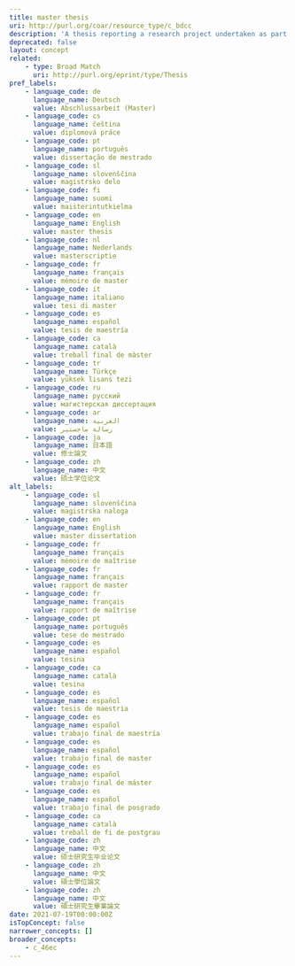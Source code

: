 ```yaml
---
title: master thesis
uri: http://purl.org/coar/resource_type/c_bdcc
description: 'A thesis reporting a research project undertaken as part of a graduate course of education leading to a master''s degree. [Source: http://purl.org/spar/fabio/MastersThesis]'
deprecated: false
layout: concept
related:
    - type: Broad Match
      uri: http://purl.org/eprint/type/Thesis
pref_labels:
    - language_code: de
      language_name: Deutsch
      value: Abschlussarbeit (Master)
    - language_code: cs
      language_name: čeština
      value: diplomová práce
    - language_code: pt
      language_name: português
      value: dissertação de mestrado
    - language_code: sl
      language_name: slovenščina
      value: magistrsko delo
    - language_code: fi
      language_name: suomi
      value: maisterintutkielma
    - language_code: en
      language_name: English
      value: master thesis
    - language_code: nl
      language_name: Nederlands
      value: masterscriptie
    - language_code: fr
      language_name: français
      value: mémoire de master
    - language_code: it
      language_name: italiano
      value: tesi di master
    - language_code: es
      language_name: español
      value: tesis de maestría
    - language_code: ca
      language_name: català
      value: treball final de màster
    - language_code: tr
      language_name: Türkçe
      value: yüksek lisans tezi
    - language_code: ru
      language_name: русский
      value: магистерская диссертация
    - language_code: ar
      language_name: العربية
      value: رسالة ماجستير
    - language_code: ja
      language_name: 日本語
      value: 修士論文
    - language_code: zh
      language_name: 中文
      value: 硕士学位论文
alt_labels:
    - language_code: sl
      language_name: slovenščina
      value: magistrska naloga
    - language_code: en
      language_name: English
      value: master dissertation
    - language_code: fr
      language_name: français
      value: mémoire de maîtrise
    - language_code: fr
      language_name: français
      value: rapport de master
    - language_code: fr
      language_name: français
      value: rapport de maîtrise
    - language_code: pt
      language_name: português
      value: tese de mestrado
    - language_code: es
      language_name: español
      value: tesina
    - language_code: ca
      language_name: català
      value: tesina
    - language_code: es
      language_name: español
      value: tesis de maestria
    - language_code: es
      language_name: español
      value: trabajo final de maestría
    - language_code: es
      language_name: español
      value: trabajo final de master
    - language_code: es
      language_name: español
      value: trabajo final de máster
    - language_code: es
      language_name: español
      value: trabajo final de posgrado
    - language_code: ca
      language_name: català
      value: treball de fi de postgrau
    - language_code: zh
      language_name: 中文
      value: 硕士研究生毕业论文
    - language_code: zh
      language_name: 中文
      value: 碩士學位論文
    - language_code: zh
      language_name: 中文
      value: 碩士研究生畢業論文
date: 2021-07-19T00:00:00Z
isTopConcept: false
narrower_concepts: []
broader_concepts:
    - c_46ec
---
```


